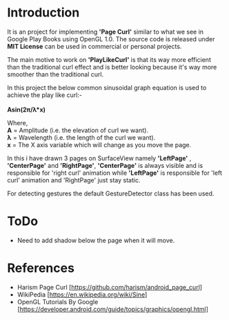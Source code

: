 
Introduction
============

It is an project for implementing <b>'Page Curl'</b> similar to what we see in Google Play Books using OpenGL 1.0.
The source code is released under <b>MIT License</b> can be used in commercial or personal projects.

The main motive to work on <b>'PlayLikeCurl'</b> is that its way more efficient than the traditional curl effect and is
better looking because it's way more smoother than the traditional curl.

In this project the below common sinusoidal graph equation is used to achieve the play like curl:-<br/><br/>
<b>Asin(2π/λ*x)</b><br /> 

Where,<br /> 
<b>A</b> = Amplitude (i.e. the elevation of curl we want).<br /> 
<b>λ</b> = Wavelength (i.e. the length of the curl we want).<br /> 
<b>x</b> = The X axis variable which will change as you move the page.<br /> 

In this i have drawn 3 pages on SurfaceView namely <b>'LeftPage'</b> , <b>'CenterPage'</b> and <b>'RightPage'</b>,
<b>'CenterPage'</b> is always visible and is responsible for 'right curl' animation while <b>'LeftPage'</b> is responsible
for 'left curl' animation and 'RightPage' just stay static.<br /> 

For detecting gestures the default GestureDetector class has been used.




ToDo
====
* Need to add shadow below the page when it will move.

References
======================
* Harism Page Curl [https://github.com/harism/android_page_curl]
* WikiPedia [https://en.wikipedia.org/wiki/Sine]
* OpenGL Tutorials By Google [https://developer.android.com/guide/topics/graphics/opengl.html]

